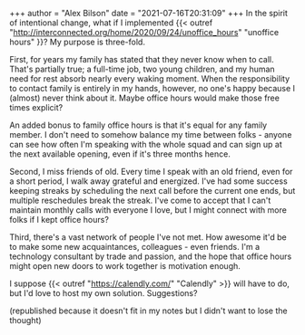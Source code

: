 +++
author = "Alex Bilson"
date = "2021-07-16T20:31:09"
+++
In the spirit of intentional change, what if I implemented {{< outref "http://interconnected.org/home/2020/09/24/unoffice_hours" "unoffice hours" }}? My purpose is three-fold.

First, for years my family has stated that they never know when to call. That's partially true; a full-time job, two young children, and my human need for rest absorb nearly every waking moment. When the responsibility to contact family is entirely in my hands, however, no one's happy because I (almost) never think about it. Maybe office hours would make those free times explicit?

An added bonus to family office hours is that it's equal for any family member. I don't need to somehow balance my time between folks - anyone can see how often I'm speaking with the whole squad and can sign up at the next available opening, even if it's three months hence.

Second, I miss friends of old. Every time I speak with an old friend, even for a short period, I walk away grateful and energized. I've had some success keeping streaks by scheduling the next call before the current one ends, but multiple reschedules break the streak. I've come to accept that I can't maintain monthly calls with everyone I love, but I might connect with more folks if I kept office hours?

Third, there's a vast network of people I've not met. How awesome it'd be to make some new acquaintances, colleagues - even friends. I'm a technology consultant by trade and passion, and the hope that office hours might open new doors to work together is motivation enough.

I suppose {{< outref "https://calendly.com/" "Calendly" >}} will have to do, but I'd love to host my own solution. Suggestions?

(republished because it doesn't fit in my notes but I didn't want to lose the thought)
    